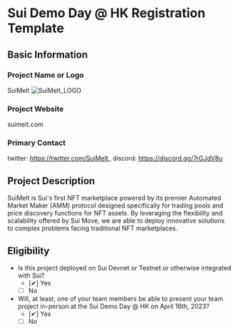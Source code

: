# Sui Demo Day @ HK Registration Template

## Basic Information

### Project Name or Logo

SuiMelt
![SuiMelt_LOGO](../assets/SuiMelt.png)

### Project Website

suimelt.com

### Primary Contact

twitter: https://twitter.com/SuiMelt_
discord: https://discord.gg/7rGJdV8u

## Project Description 

SuiMelt is Sui's first NFT marketplace powered by its premier Automated Market
Maker (AMM) protocol designed specifically for trading pools and price
discovery functions for NFT assets. By leveraging the flexibility and scalability
offered by Sui Move, we are able to deploy innovative solutions to complex
problems facing traditional NFT marketplaces.
## Eligibility

- Is this project deployed on Sui Devnet or Testnet or otherwise integrated with Sui?
    - [✔] Yes
    - [ ] No
- Will, at least, one of your team members be able to present your team project in-person at the Sui Demo Day @ HK on April 16th, 2023?
    - [✔] Yes
    - [ ] No

